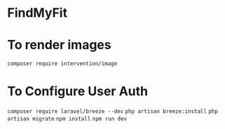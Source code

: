 # FindMyFit

# To render images
`composer require intervention/image`

# To Configure User Auth
`composer require laravel/breeze --dev`
`php artisan breeze:install`
`php artisan migrate`
`npm install`
`npm run dev`
